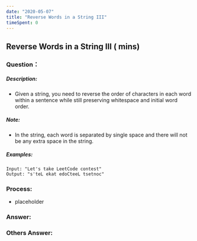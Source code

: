 ```yaml
---
date: "2020-05-07"
title: "Reverse Words in a String III"
timeSpent: 0
---
```


## Reverse Words in a String III ( mins)

### Question：

##### Description:
* Given a string, you need to reverse the order of characters in each word within a sentence while still preserving whitespace and initial word order.

##### Note:
* In the string, each word is separated by single space and there will not be any extra space in the string.

##### Examples:
```
Input: "Let's take LeetCode contest"
Output: "s'teL ekat edoCteeL tsetnoc"
```

### Process:
- placeholder

### Answer:

### Others Answer:
